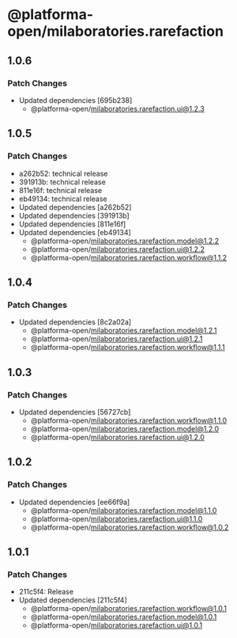 # @platforma-open/milaboratories.rarefaction

## 1.0.6

### Patch Changes

- Updated dependencies [695b238]
  - @platforma-open/milaboratories.rarefaction.ui@1.2.3

## 1.0.5

### Patch Changes

- a262b52: technical release
- 391913b: technical release
- 811e16f: technical release
- eb49134: technical release
- Updated dependencies [a262b52]
- Updated dependencies [391913b]
- Updated dependencies [811e16f]
- Updated dependencies [eb49134]
  - @platforma-open/milaboratories.rarefaction.model@1.2.2
  - @platforma-open/milaboratories.rarefaction.ui@1.2.2
  - @platforma-open/milaboratories.rarefaction.workflow@1.1.2

## 1.0.4

### Patch Changes

- Updated dependencies [8c2a02a]
  - @platforma-open/milaboratories.rarefaction.model@1.2.1
  - @platforma-open/milaboratories.rarefaction.ui@1.2.1
  - @platforma-open/milaboratories.rarefaction.workflow@1.1.1

## 1.0.3

### Patch Changes

- Updated dependencies [56727cb]
  - @platforma-open/milaboratories.rarefaction.workflow@1.1.0
  - @platforma-open/milaboratories.rarefaction.model@1.2.0
  - @platforma-open/milaboratories.rarefaction.ui@1.2.0

## 1.0.2

### Patch Changes

- Updated dependencies [ee66f9a]
  - @platforma-open/milaboratories.rarefaction.model@1.1.0
  - @platforma-open/milaboratories.rarefaction.ui@1.1.0
  - @platforma-open/milaboratories.rarefaction.workflow@1.0.2

## 1.0.1

### Patch Changes

- 211c5f4: Release
- Updated dependencies [211c5f4]
  - @platforma-open/milaboratories.rarefaction.workflow@1.0.1
  - @platforma-open/milaboratories.rarefaction.model@1.0.1
  - @platforma-open/milaboratories.rarefaction.ui@1.0.1
